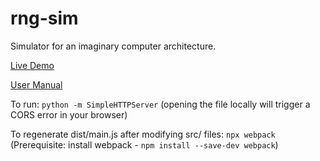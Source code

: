 # rng-sim

Simulator for an imaginary computer architecture.  

[Live Demo](https://beckbria.github.io/rng-sim/)

[User Manual](https://docs.google.com/document/d/1w_JfY6w8Ijv_93B2lgAcALdwrYuBmG41uD4CvHUNMiw/edit?usp=sharing)

To run: `python -m SimpleHTTPServer` (opening the file locally will trigger a CORS error in your browser)

To regenerate dist/main.js after modifying src/ files: `npx webpack` (Prerequisite: install webpack - `npm install --save-dev webpack`)
